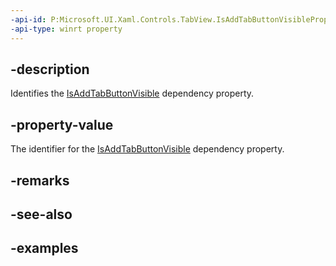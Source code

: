 ```yaml
---
-api-id: P:Microsoft.UI.Xaml.Controls.TabView.IsAddTabButtonVisibleProperty
-api-type: winrt property
---
```


## -description

Identifies the [IsAddTabButtonVisible](tabview_isaddtabbuttonvisible.md) dependency property.

## -property-value

The identifier for the [IsAddTabButtonVisible](tabview_isaddtabbuttonvisible.md) dependency property.

## -remarks

## -see-also

## -examples

